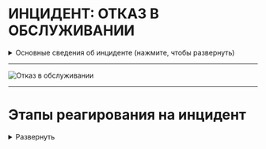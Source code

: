 # ИНЦИДЕНТ: ОТКАЗ В ОБСЛУЖИВАНИИ


<details>
  <summary>Основные сведения об инциденте (нажмите, чтобы развернуть)</summary>

Атаки типа "отказ в обслуживании" (DoS) и распределенные атаки типа "отказ в обслуживании" (DDoS) можно разделить на три категории в зависимости от используемых методов:

1. Атаки на основе объема: Эти атаки направлены на то, чтобы поглотить доступную полосу пропускания или системные ресурсы цели, перегружая ее огромным объемом трафика. Цель состоит в том, чтобы переполнить сеть или исчерпать ресурсы цели, сделав ее неспособной обрабатывать легитимные запросы.

2. Атаки на основе протоколов: Эти атаки используют уязвимости в сетевых протоколах или службах для нарушения работы цели. Сосредоточившись на слабых реализациях протоколов, злоумышленник может снизить производительность цели или вызвать ее неисправность. Атаки DDoS на основе протоколов обычно нацелены на уровни 3 (сетевой) и 4 (транспортный) модели взаимодействия открытых систем (OSI).

3. Атаки на уровне приложения: Эти атаки нацелены на уязвимости в конкретных приложениях или службах, работающих на целевой системе. Вместо того, чтобы перегружать сеть или ресурсы системы, атаки на уровне приложения используют слабые стороны целевого приложения, поглощая его вычислительную мощность или вызывая его неисправность. Атаки DDoS на уровне приложения нацелены на уровень 7 (уровень приложения) модели OSI.

Гайд по типам Denial of service и их выявлению и устранению: https://learn.cisecurity.org/ms-isac-guide-to-ddos-attacks

<details>
  <summary> Постер SANS по анализу и захвату сетевого трафика (нажмите, чтобы развернуть)</summary>

[Poster_Network-Forensics_WEB.pdf](https://github.com/Starfflow/playbooks_runbooks/files/15444045/Poster_Network-Forensics_WEB.pdf)

</details>

</details>

---


![Отказ в обслуживании](https://github.com/Starfflow/UIF74HREI/assets/117627394/03853102-17db-4efa-a1c2-4817feeb9616)

---

# Этапы реагирования на инцидент

<details>
  <summary>Развернуть</summary>




## ПОДГОТОВКА

<details>
  <summary>Развернуть</summary>

**Проверка коммуникаций:**

- Проверить четкое определение ролей и обязанностей технического персонала и других отделов во время реагирования на кибер-инциденты. Убедиться, что каждый участник понимает свои задачи и действия в случае возникновения инцидента.
- Определить критерии эскалации инцидента на уровень руководства. Установить четкий процесс передачи информации и ответственности при эскалации.
- Создать готовые формы сообщений об инциденте для пользователей, CERT и иных заинтересованных лиц
	- Подготовить внутренний и внешний шаблоны для общения по поводу инцидентов DDoS-атак
	- Определить каналы, где будет размещена эта информация

**Должен существовать и быть доступным список активов и их владельцев для следующих категорий:**

- Активы клиентов:
	- Владельцы
	- Контактные лица
- Активы компании (включая все филиалы и подразделения): 
	- Владельцы
	- Контактные лица
	- Администраторы
- Инвентаризация инфраструктуры: 
	- Конечные точки (компьютеры, ноутбуки, мобильные устройства)
	- Серверы
	- Сетевое оборудование
	- Системы безопасности, СЗИ
	- Диапазоны сети: 
		- Публичная
		- Частная
		- VPN / Внеполосные данные
	- Сотрудники
	- Партнеры
	- Клиенты
- Создать белый список IP-адресов и протоколов, которые необходимо разрешить при приоритизации трафика во время атаки

**Обзор последних кибер-инцидентов и их результатов:**

- Проанализировать произошедшие инциденты безопасности для выявления слабых мест и улучшения реагирования.
- Извлечь уроки из прошлых инцидентов для более эффективного реагирования в будущем.

**Обзор угроз, новых рисков и уязвимостей:**

- Изучить актуальные угрозы в киберпространстве, нацеленные на вашу организацию, поставщиков и отрасль.
- Анализировать общие тенденции и новые типы атак, чтобы быть готовым к ним.
- Внедрить процессы threat intelligence

**Обеспечение доступа к необходимой документации и информации, в том числе вне рабочего времени, к:**

- Плану реагирования на кибер-инциденты
- Схеме сетевой архитектуры
- Схеме потоков данных
- Ключевым документам, необходимым для реагирования на инциденты

**Проведение регулярных кампаний для информирования сотрудников о рисках информационной безопасности**

**Подготовка инфраструктуры:**

- Пропатчить уязвимости информационных активов
- Провести плановые проверки средств управления и СЗИ
- Провести плановые проверки наличия и состояния резервных копий (+ что резервные копии не заражены ВПО).
- Обеспечить поддержку обновлений EDR/AV приложений
- Сегментировать сеть и логировать трафик между сегментами. Убедиться в возможности изоляции сегментов сети
- Внедрить deception-систему
- Настроить SIEM-систему для выявления подозрительной активности и автоматического оповещения о потенциальных угрозах. Определить четкие критерии, по которым система будет генерировать оповещения.
- Автоматизировать процессы реагирования в SOAR/IRP
- Разработать план аварийного восстановления/плана обеспечения непрерывности бизнеса, уделяя особое внимание критически важным активам и тому, как на них повлияет сетевая DoS-атака

**Следите за:**

- Необычными потоками данных в сети. Сюда входят процессы, использующие сеть, которые обычно не требуют сетевого взаимодействия или обмениваются данными по сети впервые. 
- Журналами, сообщениями и другие показателями работоспособности системы (из хостовых СЗИ). Регулярно проверять журналы брандмауэра, IDS, IPS и SIEM на наличие необычной активности.
- Другими признаками DoS-атаки, такие как чрезмерное потребление ресурсов или низкая производительность сети/ресурсов.
- Невозможностью доступа к определенному веб-сервису
- Внезапными проблемами с подключением между устройствами в одной сети

**Поддержка интернет-провайдера (ISP):**

- Свяжитесь с вашим ISP, чтобы узнать о предлагаемых им услугах по смягчению DDoS-атак (бесплатных и платных). Подключить услуги поставщика средств защиты от DDoS-атак.
- По возможности обеспечьте резервное интернет-соединение
- Установите методы контакта с вашим ISP и правоохранительными органами. Убедитесь, что у вас есть возможность использовать резервный канал связи (например, сотовая связь).
- Убедитесь, что у вашего ISP и службы по смягчению DDoS-атак есть круглосуточная телефонная поддержка.
- Если бизнес-процессы критически зависят от интернета, подумайте о приобретении специализированных продуктов или услуг по смягчению DDoS-атак.

**Сетевая инфраструктура:**

- Разработать надежную сетевую инфраструктуру без единой точки отказа (узел системы, отказ которого приводит к её неработоспособности) или слабых мест. Рассмотрите внедрение балансировщиков нагрузки для её распределения между серверами и ЦОД, закройте порты, настройте СЗИ
- Развернуть Web Application Firewall для защиты от DDoS-атак на прикладном уровне
- Распределить DNS-серверы и другие критические службы (SMTP и т. д.) по разным автономным системам (АС).
- Укрепить конфигурацию операционных систем, компонентов приложений и сети которые могут подвергнуться DDoS-атаке.
- Определить базовый уровень производительности вашей текущей инфраструктуры, чтобы быстрее и точнее обнаружить атаку.
- Подтвердить настройки времени жизни (TTL) DNS для систем, которые могут подвергнуться атаке. При необходимости понизьте TTL, чтобы облегчить перенаправление DNS, если исходные IP-адреса подвергнутся атаке. Оптимальное значение TTL - 600 секунд.
- В зависимости от критичности вероятного инцидента, рассмотреть возможности резервного копирования, которое можно активировать в случае атаки.
- По возможности создать сигнатуру NIDS для фокусировки на различении легитимного и вредоносного трафика.
- Использование оборудования для отражения DDoS-атак. DefensePro (Radware), SecureSphere (Imperva), Периметр (МФИ Софт), Arbor Peakflow, Riorey, Impletec iCore и т.д.

**Оценка рисков:**

- Консультируйтесь с бизнес-подразделениями, чтобы оценить последствия для бизнеса (например, финансовые потери) вероятных сценариев DDoS-атак.

> Этап подготовки считается наиболее важным элементом успешного реагирования на инцидент DDoS-атаки

</details>

## ВЫЯВЛЕНИЕ

<details>
  <summary>Развернуть</summary>
  
**Анализ каналов выявления:**

- Проверить отчеты внедрённой службы анти-DDoS и иных СЗИ:
	- Проанализировать логическую последовательность DDoS-атаки и определить компоненты инфраструктуры, на которые она повлияла.
- Просмотреть файлы нагрузки и журналы серверов, маршрутизаторов, брандмауэров, приложений и других частей пораженной инфраструктуры.

> Для анализа трафика можно использовать инструменты сетевого анализа: Tcpdump, Tshark, Snort, Netflow, Ntop, MRTG, Cacti, Nagios и т.д.

- Общие признаки DDoS-атак включают:
	- Внезапный поток запросов к определенной конечной точке или веб-странице
	- Внезапный всплеск трафика, происходящий с регулярными интервалами или в необычные временные рамки с одного IP-адреса или нескольких IP-адресов
	- Необычно медленная работа сети или Wi-Fi
	- Медленная работа приложения
	- Длительная невозможность доступа к веб-сайтам (ошибки 502, 503, 504) или системным файлам
	- Высокая загрузка процессора и памяти
	- Частые отключения от беспроводного или проводного интернет-соединения
	- Увеличение объема спам-писем
	- Увеличивается количество запросов к базам данных или к другим внутренним сервисам

**Подтверждение атаки на систему:**

- Подтвердить, что система подвергается атаке, а не просто испытывает высокую нагрузку. Проанализировать, являетесь ли вы целью атаки или косвенной жертвой.
- Если существуют показатели нормальной нагрузки на систему, их можно сравнить с текущим наблюдаемым трафиком. 
- Подтвердить, что подозрительный трафик действительно является DDoS-атакой, проверив системные журналы и данные сетевого трафика.
	- Убедитесь, что потеря работоспособности не вызвана другими факторами, такими как внутренний сбой сервера, перебоем интернет-соединения или сбоем облачного сервиса.
	- Проверьте, ожидает ли организация большого объема трафика (например, запуск новой услуги или продукта, временные акции и т.д.).
	- При этом необходимо учитывать изменения нагрузки в зависимости от времени, поскольку некоторые системы используются только в определенный период (дня/месяца/года).
- Определите, какие аспекты DDoS-трафика отличают его от легитимного трафика:
	- Исходные IP-адреса, АС и т.д.
	- Порты назначения
	- URL-адреса
	- Флаги протоколов

**Минимум, который необходимо выяснить:**

- Какие системы/приложения/службы/иные компоненты подвергаются атаке?
- Какое влияние это оказывает на них и пропускную способность каналов? Существует ли какая-либо закономерность в процессе атаки?
- Ухудшается ли ситуация, распространяется ли атака или она по-прежнему ограничивается теми же системами/приложениями?
- Распространилась ли атака на какие-либо общие компоненты, или она может распространиться на них? (Например, компоненты инфраструктуры, службы каталогов и т.д.)
- Затрагивает ли атака внутренние корпоративные системы и/или распространилась ли она на корпоративную сеть?
- Поступили ли какие-либо звонки в службу поддержки от клиентов?
- Похоже ли это на отвлекающий маневр перед более фундаментальной атакой, которая может привести к утечке данных из других корпоративных систем или систем, подвергшихся DoS-атаке?
- Получены ли какие-либо сообщения от предполагаемого злоумышленника? (Через социальные сети, электронную почту, телефонный звонок и т.д.)

**Дополнительная информация:**

- Хронология обнаружения атаки
- Подтвердите, доступны ли системы изнутри и снаружи периметра
- Уточните, отключены ли системы или они работают с пониженной производительностью
- Подробности типа атаки (если известны на данном этапе)

**Срочное информирование о киберинциденте:**

- Проверить сообщения от СЗИ на факт ложного срабатывания (false positive)
- При подтверждении DoS-атаки, сообщить о ней через службу поддержки (Service Desk).
	- Если заявки еще не существует, создать новую с минимальной информацией.
- Подумать о том, чтобы уведомить и привлечь CERT к расследованию
- В установленные сроки уведомить ГосСОПКА/НКЦКИ/ФСБ при необходимости

**Подготовка к этапу анализа:**

- Мобилизовать группу реагирования на инциденты кибербезопасности (CIRT) для первоначального расследования кибер-инцидента.
- Подключить к расследованию специалистов по сетевой инфраструктуре
- Собрать первоначальные данные об инциденте, включая как минимум следующее:
	- Тип кибер-инцидента;
	- Куда сообщили о кибер-инциденте;
	- Места появления сообщений об отказе в обслуживании (физические и логические);
	- Количество пострадавших активов в организации (на начальном этапе) и увеличивается ли оно;
	- Дополнительные отчеты, связанные с пострадавшими активами, включая журналы антивируса, системные журналы событий и журналы сетевого мониторинга;
	- Предварительная оценка воздействия на бизнес, критичность;
	- Любые текущие действия, предпринимаемые для устранения инцидента.
- Оповестить руководство в соответствии с планом эскалации

</details>


## АНАЛИЗ

<details>
  <summary>Развернуть</summary>
  
**Первоначальный анализ:**

- Подключить к расследованию инцидента сетевых инженеров, обладающими диагностическими инструментами/средствами (такими как Netflow), для сбора и анализа поступающих пакетов на пораженные системы, чтобы определить:
	- отправляющий IP-адрес;
	- порт;
	- протокол;
	- агент пользователя;
	- содержимое пакета;
	- флаги пакетов.

> Имейте в виду, что DoS-атака может быть отвлекающим маневром, скрывающим более сложную и целевую атаку.

**Выяснить, поступало ли компании требование о вымогательстве перед атакой:**

- Проверить факт наличия соответствующих электронных писем
- Некоторые злоумышленники отправляют требования о вымогательстве напрямую на электронные адреса, указанные в записях Whois целевого веб-сайта
	- Ищите заявления об атаке в медиа пространстве
	- Выясните, мог ли кто-нибудь быть заинтересован в том, чтобы угрожать вашей компании:
		- Конкуренты
		- Группы с идеологической мотивацией (хактивисты)
		- Бывшие сотрудники
- Применяя технические и правовые меры, нужно как можно активнее воздействовать на источник и организатора DDoS-атаки. В настоящее время даже существуют специальные организации, которые помогают найти не только человека, который провел атаку, но даже и самого организатора.
- В случае попытки вымогательства попытайтесь выиграть время у злоумышленника. Например, объясните, что вам нужно больше времени, чтобы получить одобрение руководства в своих действиях. 
- Если организаторы ddos-атаки будут выявлены, рассмотрите возможность обратиться в правоохранительные органы. Это должно быть сделано по рекомендации юридической службы и руководства компании.

**Сбор доказательств:**

> Сбор доказательств позволит понять природу атаки, включая тип DDoS-атаки, источник трафика атаки, влияние атаки и типы атакуемых систем. Проанализируйте данные, чтобы определить первопричину атаки и выявить любые уязвимости, которые могли быть использованы.

**Проверить:**

- Журналы сетевого трафика с брандмауэров, маршрутизаторов, коммутаторов и других сетевых устройств для определения источника и типа трафика, задействованного в атаке.
- Системные журналы с серверов и других систем для выявления любой необычной активности или проблем с производительностью.
- Данные сетевого потока (захват пакетов) для анализа объема, адресации и содержимого сетевого трафика, а также для выявления любых закономерностей или других аномалий.
- Собрать полученные захваты сетевого трафика (.pcap), журналы и любые другие доступные данные для дальнейшего анализа и сбора доказательств. Архивируйте артефакты сканирования, такие как IP-адреса, записи user-agent и запросы.

**Категоризация атаки**

- Обратитесь к своему интернет-провайдеру, чтобы определить, есть ли сбои на его стороне или его сеть является целью атаки, а вы являетесь косвенной жертвой.
- Проанализировать природу и характеристики DoS-атаки, включая векторы атаки, источники трафика и шаблон атаки. Определить, нацелена ли DoS-атака на конкретные уязвимости, протоколы или ресурсы.
- Определить системы (напр., серверы, БД…), службы или приложения, испытывающие снижение производительности или сбои.
- На основании собранных доказательств определите тип DoS-атаки
	- Получите больше информации о вредоносных пакетах (уровень OSI, номер порта назначения, протокол связи и т.д.). Пакеты при атаке типа "отказ в обслуживании" часто имеют общую сигнатуру, поэтому полезно ознакомиться с наиболее распространенными на данный момент видами DoS-атак.
- Проведите категоризацию кибер-инцидента, чтобы подтвердить тип кибер-инцидента как DoS-атаку, и оцените приоритетность инцидента на основе первоначального расследования.

**Взаимодействие с внутренними и внешними участниками:**

- Свяжитесь с внутренними подразделениями, чтобы узнать об их осведомленности об атаке.
- Обратитесь к своему интернет-провайдеру (ISP) за помощью. Конкретизируйте данные об атаке:
	- Задействованные сетевые блоки
	- Исходные IP-адреса
	- Протоколы
- Провайдер может ввести необходимые ограничения для предотвращения дальнейшего нелегитимного трафика (этап "сдерживание и устранение")
  
</details>

## СДЕРЖИВАНИЕ И УСТРАНЕНИЕ

<details>
  <summary>Развернуть</summary>
> Большинство технических мер по устранению проблемы могут быть реализованы вашим интернет-провайдером (ISP) и/или поставщиком услуг защиты от DDoS-атак.

**Связь с провайдером:**

- Если слабое место находится на стороне интернет-провайдера или службы защиты от DDoS-атак, предпринять эффективные действия могут только они. В таком случае тесно сотрудничайте с вашим интернет-провайдером и/или поставщиком услуг защиты от DDoS-атак и убедитесь, что ваш обмен информацией достаточно эффективен.
- Сетевая группа должна связаться с интернет-провайдером и обсудить, какую фильтрацию они могут обеспечить. Поскольку DoS-атака, как правило, влияет на всех кто использует одно и то же оборудование, интернет-провайдер может включить в договор возможность разорвать соединения компании для защиты других клиентов от атаки. Это повлияет на все службы компании, использующие данное сетевое соединение. 
- Если атака выводит из строя службы, можно предпринять шаги для восстановления хотя бы некоторого уровня обслуживания, например, обратиться к интернет-провайдеру (ISP) с просьбой отбросить весь трафик, направленный на пораженную службу/приложение. В абсолютном крайнем случае, если критически важно поддерживать внутренние службы, весь трафик от интернет-провайдера может быть заблокирован.
- Проверьте, могут ли интернет-провайдеры или поставщики облачных услуг предоставить организации какую-либо форму защиты от DDoS-атак:
	- Очистка трафика / Clean pipe Очистка трафика / стокхол / чистый канал
	- Sinkholing (блокировка известных вредоносных IP-адресов)
	- Фильтрация (по возможности на уровне Tier1 или 2)
	- Балансировка/разделение/переключение общедоступных IP-адресов
	- Нулевая маршрутизация (использовать в крайнем случае)

**Самостоятельное сдерживание:**

> Прим.: фильтрация может быть двух видов: использование межсетевых экранов и списков ACL

- По возможности исправьте уязвимости активов, послужившие вектором для DoS-атаки. Если слабым местом является определенная функция приложения, временно отключите эту функцию. Определите, использует ли DoS-атака конкретную службу (например, ICMP) или атакует определенный порт. Отключите эту службу или закройте порт, если они не критичны для работы целевой системы.
- Попытайтесь ограничить или заблокировать трафик DoS с помощью маршрутизатора, межсетевого экрана, балансировщика нагрузки, иного специализированного устройства/ПО. Получите IP-адреса входящих DDoS-пакетов и реализуйте контроль доступа для блокировки этих IP-адресов. Внедрите ограничение скорости, чтобы ограничить количество пакетов, которые могут быть отправлены с одного IP-адреса.
- Завершите нежелательные соединения или процессы на серверах и маршрутизаторах и настройте их параметры TCP/IP
- По возможности переключитесь на альтернативные сайты или сети с помощью DNS или другого механизма. Настройте альтернативный канал связи между вами и вашими пользователями/клиентами (например, веб-сервер, почтовый сервер и т. д.).
- По возможности перенаправляйте трафик с исходных IP-адресов через сервис фильтрации трафика с помощью DNS или изменений маршрутизации (например, маршрутизация с использованием sinkhole). Настройте фильтры исходящего трафика для блокировки трафика, который ваши системы могут отправлять в ответ на вредоносные запросы. Перенаправьте трафик и переключите операции на альтернативные серверы, если таковые имеются.
- Установите строгие конфигурации «TCP keepalive» и «максимальное количество подключений» на всех устройствах сетевого периметра.
- Настройте брандмауэры (firewalls) для блокировки, как минимум, входящего трафика с IP-адресов, которые:
	- Зарезервированы (0/8);
	- Loopback (127.0.0.0/8);
	- Частный (RFC 1918 блокирует 10.0.0.0/8, 172.16.0.0/12, и 192.168.0.0/16);
	- Неопределенные DHCP-клиенты;
	- TEST-NET-1/2/3 (192.0.2.0/24, 198.51.100.0/24, и 203.0.113.0/24);
	- Рассылка (224.0.0.0/4);

> Если атака привела к серьезным последствиям, вам может понадобиться сообщить об инциденте регулирующим органам.


</details>

## ВОССТАНОВЛЕНИЕ

<details>
  <summary>Развернуть</summary>
  
**Оценка завершения DDoS-атаки:**

- Убедитесь, что все затронутые сервисы снова доступны. 
- Убедитесь, что производительность вашей инфраструктуры вернулась к базовому уровню.

**Откат мер по смягчению атаки:**

- Переключите трафик обратно на вашу исходную сеть. 
- Перезапустите остановленные службы.

> Убедитесь, что действия по восстановлению согласованы с отделом сетевой и серверной инфраструктуры. Восстановление служб может иметь непредвиденные побочные эффекты.

</details>

## ПОСТ-ИНЦИДЕНТ

<details>
  <summary>Развернуть</summary>
  
- Подготовить отчет об инциденте, включая все детали и действия, предпринятые для его устранения.
- Завершить процессы выявления уроков и управления проблемами с предыдущих этапов.
- Обеспечить соответствующие внутренние и внешние коммуникации об инциденте
- Внедрить в СЗИ полученные сигнатуры данной атаки; обновить правила детектирования в SIEM, Анти-спам (фильтры), EDR (готовые TTP или ручные настройки) и иных решениях
- Пересмотреть харденинг инфраструктуры
- Если инцидент был вызван человеческой ошибкой:
	- Устроить соответствующее обучение сотрудников
- Провести анализ первопричины для выявления и устранения уязвимостей.
- Провести оценку работы сотрудников: продолжительность рабочего времени, сверхурочные, отгулы за переработку и расходы.

**Составление отчета о последействиях инцидента, который должен включать как минимум следующую информацию:**

- Детали причин и воздействия инцидента, а также действий, предпринятых для смягчения киберинцидента, включая даты, тип и местоположение инцидента, а также его влияние на пользователей; время, затраченное на реагирование. Оценить выплаченный выкуп или иной ущерб, штрафы от государственных органов.
- Действия, предпринятые соответствующими группами реагирования, поставщиками услуг и заинтересованными сторонами бизнеса, которые позволили возобновить нормальную работу.
- Анализ ошибок реагирования и рекомендации по улучшению действий, процессов или технологий в организации, чтобы предотвратить повторное возникновение подобного киберинцидента.
- Мониторинг каких прекурсоров и индикаторов должен осуществляться для предотвращения подобного рода инцидентов?
- Сделать вывод о проанализированных артефактах форензики.

Необходимо определить действия по улучшению процессов управления DDoS-атаками, чтобы извлечь пользу из полученного опыта.

**Защита системы:**

Защита систем (hardening) может помочь защитить веб-сайты и сети от DDoS-атак и является критически важным для обеспечения доступности систем для легитимных пользователей. Вот некоторые шаги по защите веб-ресурсов:

- Используйте веб-сайты firewalls (WAF) для фильтрации трафика с известных вредоносных IP-адресов 
- Реализуйте ограничение скорости для ограничения объема трафика, который может быть отправлен на веб-сайт с одного источника или IP-адреса
- Разверните балансировщики нагрузки для распределения входящего трафика по нескольким серверам, чтобы предотвратить перегрузку одного сервера DDoS-атакой
- Обновляйте сетевые устройства до последней версии прошивки и патчей безопасности для устранения известных уязвимостей
- Просмотрите и обновите конфигурации межсетевого экрана и сетевой безопасности, чтобы ограничить доступ к системам и защититься от несанкционированного трафика
- Выполните сегментацию сети, чтобы отделить критически важные активы от публичных серверов
- Подпишитесь на услугу защиты от DDoS-атак у интернет-провайдеров или поставщиков облачных услуг

  
</details>


</details>
